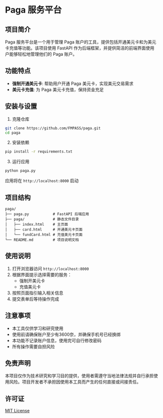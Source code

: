 # Paga 服务平台

## 项目简介

Paga 服务平台是一个用于管理 Paga 账户的工具，提供包括开通美元卡和为美元卡充值等功能。该项目使用 FastAPI 作为后端框架，并提供简洁的前端界面使用户能够轻松地管理他们的 Paga 账户。

## 功能特点

- **强制开通美元卡**: 帮助用户开通 Paga 美元卡，实现美元交易需求
- **美元卡充值**: 为 Paga 美元卡充值，保持资金充足

## 安装与设置

1. 克隆仓库
```bash
git clone https://github.com/FMPASS/paga.git
cd paga
```

2. 安装依赖
```bash
pip install -r requirements.txt
```

3. 运行应用
```bash
python paga.py
```

应用将在 `http://localhost:8000` 启动

## 项目结构

```
paga/
├── paga.py           # FastAPI 后端应用
├── paga/             # 静态文件目录
│   ├── index.html    # 主页面
│   ├── card.html     # 开通美元卡页面
│   └── fundCard.html # 充值美元卡页面
└── README.md         # 项目说明文档
```

## 使用说明

1. 打开浏览器访问 `http://localhost:8000`
2. 根据界面提示选择需要的服务：
   - 强制开美元卡
   - 充值美元卡
3. 按照页面指引输入相关信息
4. 提交表单后等待操作完成

## 注意事项

- 本工具仅供学习和研究使用
- 使用前请确保账户至少有3600奈，并确保手机号已经换绑
- 本功能不记录账户信息，使用完可自行修改密码
- 所有操作需要自担风险

## 免责声明

本项目仅作为技术研究和学习目的提供，使用者需遵守当地法律法规并自行承担使用风险。项目开发者不承担因使用本工具而产生的任何直接或间接责任。

## 许可证

[MIT License](https://opensource.org/licenses/MIT)
